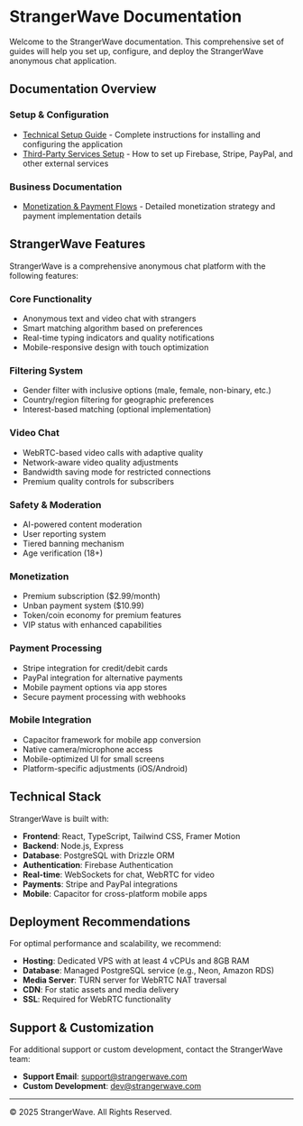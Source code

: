 # StrangerWave Documentation

Welcome to the StrangerWave documentation. This comprehensive set of guides will help you set up, configure, and deploy the StrangerWave anonymous chat application.

## Documentation Overview

### Setup & Configuration
- [Technical Setup Guide](./technical-setup-guide.md) - Complete instructions for installing and configuring the application
- [Third-Party Services Setup](./third-party-services-setup.md) - How to set up Firebase, Stripe, PayPal, and other external services

### Business Documentation
- [Monetization & Payment Flows](./monetization-and-payment-flows.md) - Detailed monetization strategy and payment implementation details

## StrangerWave Features

StrangerWave is a comprehensive anonymous chat platform with the following features:

### Core Functionality
- Anonymous text and video chat with strangers
- Smart matching algorithm based on preferences
- Real-time typing indicators and quality notifications
- Mobile-responsive design with touch optimization

### Filtering System
- Gender filter with inclusive options (male, female, non-binary, etc.)
- Country/region filtering for geographic preferences
- Interest-based matching (optional implementation)

### Video Chat
- WebRTC-based video calls with adaptive quality
- Network-aware video quality adjustments
- Bandwidth saving mode for restricted connections
- Premium quality controls for subscribers

### Safety & Moderation
- AI-powered content moderation
- User reporting system
- Tiered banning mechanism
- Age verification (18+)

### Monetization
- Premium subscription ($2.99/month)
- Unban payment system ($10.99)
- Token/coin economy for premium features
- VIP status with enhanced capabilities

### Payment Processing
- Stripe integration for credit/debit cards
- PayPal integration for alternative payments
- Mobile payment options via app stores
- Secure payment processing with webhooks

### Mobile Integration
- Capacitor framework for mobile app conversion
- Native camera/microphone access
- Mobile-optimized UI for small screens
- Platform-specific adjustments (iOS/Android)

## Technical Stack

StrangerWave is built with:

- **Frontend**: React, TypeScript, Tailwind CSS, Framer Motion
- **Backend**: Node.js, Express
- **Database**: PostgreSQL with Drizzle ORM
- **Authentication**: Firebase Authentication
- **Real-time**: WebSockets for chat, WebRTC for video
- **Payments**: Stripe and PayPal integrations
- **Mobile**: Capacitor for cross-platform mobile apps

## Deployment Recommendations

For optimal performance and scalability, we recommend:

- **Hosting**: Dedicated VPS with at least 4 vCPUs and 8GB RAM
- **Database**: Managed PostgreSQL service (e.g., Neon, Amazon RDS)
- **Media Server**: TURN server for WebRTC NAT traversal
- **CDN**: For static assets and media delivery
- **SSL**: Required for WebRTC functionality

## Support & Customization

For additional support or custom development, contact the StrangerWave team:

- **Support Email**: support@strangerwave.com
- **Custom Development**: dev@strangerwave.com

---

© 2025 StrangerWave. All Rights Reserved.